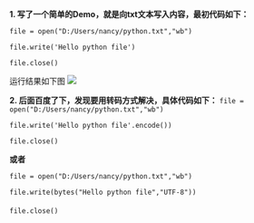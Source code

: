 **1. 写了一个简单的Demo，就是向txt文本写入内容，最初代码如下：**

```file = open("D:/Users/nancy/python.txt","wb")  ```

```file.write('Hello python file')  ```

```file.close()```

运行结果如下图
![](https://i.imgur.com/7PQMpBh.png)

**2. 后面百度了下，发现要用转码方式解决，具体代码如下：**
```file = open("D:/Users/nancy/python.txt","wb")```

```file.write('Hello python file'.encode())```

```file.close()```

**或者**

```file = open("D:/Users/nancy/python.txt","wb")```

```file.write(bytes("Hello python file","UTF-8"))```

```file.close()```
　　
